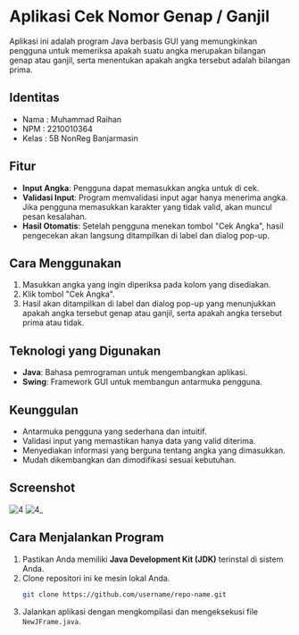 # Aplikasi Cek Nomor Genap / Ganjil

Aplikasi ini adalah program Java berbasis GUI yang memungkinkan pengguna untuk memeriksa apakah suatu angka merupakan bilangan genap atau ganjil, serta menentukan apakah angka tersebut adalah bilangan prima.

## Identitas
- Nama  : Muhammad Raihan
- NPM   : 2210010364
- Kelas : 5B NonReg Banjarmasin

## Fitur
- **Input Angka**: Pengguna dapat memasukkan angka untuk di cek.
- **Validasi Input**: Program memvalidasi input agar hanya menerima angka. Jika pengguna memasukkan karakter yang tidak valid, akan muncul pesan kesalahan.
- **Hasil Otomatis**: Setelah pengguna menekan tombol "Cek Angka", hasil pengecekan akan langsung ditampilkan di label dan dialog pop-up.


## Cara Menggunakan
1. Masukkan angka yang ingin diperiksa pada kolom yang disediakan.
2. Klik tombol "Cek Angka".
3. Hasil akan ditampilkan di label dan dialog pop-up yang menunjukkan apakah angka tersebut genap atau ganjil, serta apakah angka tersebut prima atau tidak.

## Teknologi yang Digunakan
- **Java**: Bahasa pemrograman untuk mengembangkan aplikasi.
- **Swing**: Framework GUI untuk membangun antarmuka pengguna.

## Keunggulan
- Antarmuka pengguna yang sederhana dan intuitif.
- Validasi input yang memastikan hanya data yang valid diterima.
- Menyediakan informasi yang berguna tentang angka yang dimasukkan.
- Mudah dikembangkan dan dimodifikasi sesuai kebutuhan.

## Screenshot
![4](https://github.com/user-attachments/assets/5c10a8a4-02c6-4098-9e20-d1e4e816cd35)
![4_](https://github.com/user-attachments/assets/4c2dd4e3-fbdc-43c8-863d-6eb6b4824df8)

## Cara Menjalankan Program
1. Pastikan Anda memiliki **Java Development Kit (JDK)** terinstal di sistem Anda.
2. Clone repositori ini ke mesin lokal Anda.
   ```bash
   git clone https://github.com/username/repo-name.git
3. Jalankan aplikasi dengan mengkompilasi dan mengeksekusi file `NewJFrame.java`.
